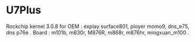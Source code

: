 # U7Plus

Rockchip kernel 3.0.8 for OEM : explay surface801, ployer momo9, dns_e75, dns p76e .
Board : m101b, m830r, M876R, m868r, m876hr, mingxuan_m100 .
